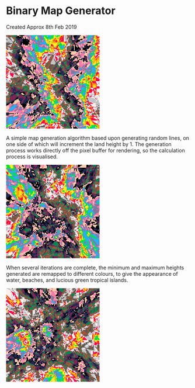 # Binary Map Generator

Created Approx 8th Feb 2019

![](gifs/1.gif)

A simple map generation algorithm based upon generating random lines, on one side of which will increment the land height by 1.
The generation process works directly off the pixel buffer for rendering, so the calculation process is visualised.

![](gifs/2.gif)

When several iterations are complete, the minimum and maximum heights generated are remapped to different colours, to give the appearance of water, beaches, and lucious green tropical islands.

![](gifs/3.gif)

